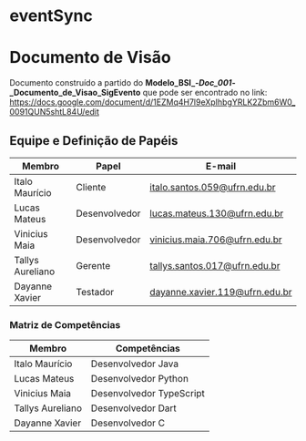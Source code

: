 # eventSync

# Documento de Visão

Documento construído a partido do **Modelo_BSI_-_Doc_001_-_Documento_de_Visao_SigEvento** que pode ser encontrado no
link: <https://docs.google.com/document/d/1EZMq4H7l9eXpIhbgYRLK2Zbm6W0_0091QUN5shtL84U/edit>

## Equipe e Definição de Papéis

Membro              |     Papel     |   E-mail                         |
------------------  | ------------- | ----------                       |
Italo Maurício      | Cliente       | <italo.santos.059@ufrn.edu.br>
Lucas Mateus        | Desenvolvedor | <lucas.mateus.130@ufrn.edu.br>
Vinicius Maia       | Desenvolvedor | <vinicius.maia.706@ufrn.edu.br>
Tallys Aureliano    | Gerente       | <tallys.santos.017@ufrn.edu.br>
Dayanne Xavier      | Testador      | <dayanne.xavier.119@ufrn.edu.br>

### Matriz de Competências

Membro     |     Competências   |
---------  | ----------- |
Italo Maurício      | Desenvolvedor Java
Lucas Mateus        | Desenvolvedor Python
Vinicius Maia       | Desenvolvedor TypeScript
Tallys Aureliano    | Desenvolvedor Dart
Dayanne Xavier      | Desenvolvedor C

